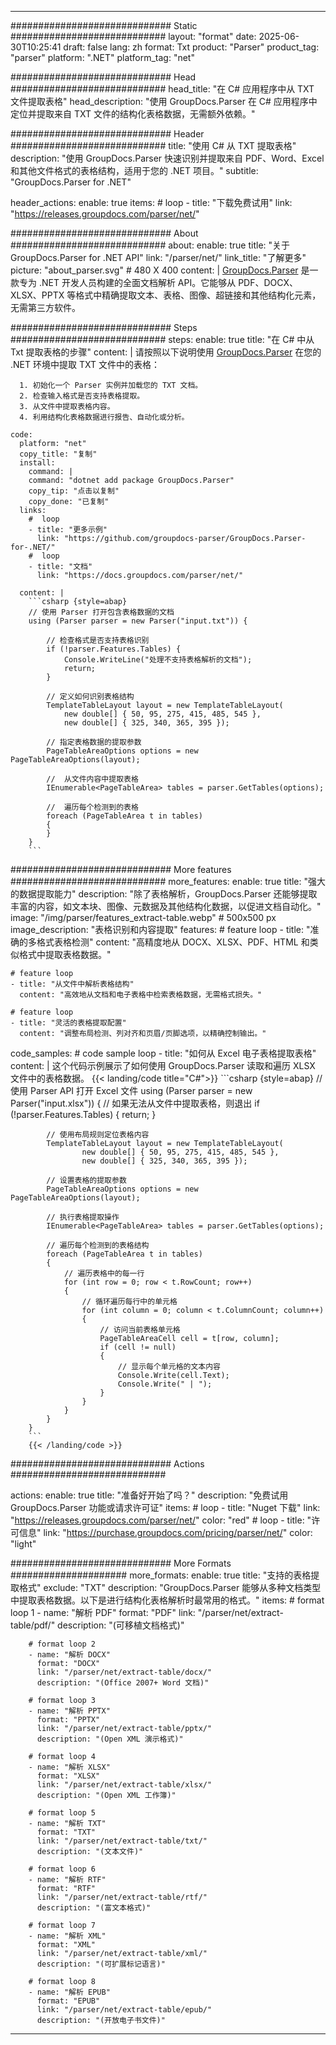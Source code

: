 


---
############################# Static ############################
layout: "format"
date:  2025-06-30T10:25:41
draft: false
lang: zh
format: Txt
product: "Parser"
product_tag: "parser"
platform: ".NET"
platform_tag: "net"

############################# Head ############################
head_title: "在 C# 应用程序中从 TXT 文件提取表格"
head_description: "使用 GroupDocs.Parser 在 C# 应用程序中定位并提取来自 TXT 文件的结构化表格数据，无需额外依赖。"

############################# Header ############################
title: "使用 C# 从 TXT 提取表格" 
description: "使用 GroupDocs.Parser 快速识别并提取来自 PDF、Word、Excel 和其他文件格式的表格结构，适用于您的 .NET 项目。"
subtitle: "GroupDocs.Parser for .NET" 

header_actions:
  enable: true
  items:
    #  loop
    - title: "下载免费试用"
      link: "https://releases.groupdocs.com/parser/net/"
      
############################# About ############################
about:
    enable: true
    title: "关于 GroupDocs.Parser for .NET API"
    link: "/parser/net/"
    link_title: "了解更多"
    picture: "about_parser.svg" # 480 X 400
    content: |
       [GroupDocs.Parser](/parser/net/) 是一款专为 .NET 开发人员构建的全面文档解析 API。它能够从 PDF、DOCX、XLSX、PPTX 等格式中精确提取文本、表格、图像、超链接和其他结构化元素，无需第三方软件。

############################# Steps ############################
steps:
    enable: true
    title: "在 C# 中从 Txt 提取表格的步骤"
    content: |
      请按照以下说明使用 [GroupDocs.Parser](/parser/net/) 在您的 .NET 环境中提取 TXT 文件中的表格：
      
      1. 初始化一个 Parser 实例并加载您的 TXT 文档。
      2. 检查输入格式是否支持表格提取。
      3. 从文件中提取表格内容。
      4. 利用结构化表格数据进行报告、自动化或分析。
   
    code:
      platform: "net"
      copy_title: "复制"
      install:
        command: |
        command: "dotnet add package GroupDocs.Parser"
        copy_tip: "点击以复制"
        copy_done: "已复制"
      links:
        #  loop
        - title: "更多示例"
          link: "https://github.com/groupdocs-parser/GroupDocs.Parser-for-.NET/"
        #  loop
        - title: "文档"
          link: "https://docs.groupdocs.com/parser/net/"
          
      content: |
        ```csharp {style=abap}
        // 使用 Parser 打开包含表格数据的文档
        using (Parser parser = new Parser("input.txt")) {

            // 检查格式是否支持表格识别
            if (!parser.Features.Tables) {
                Console.WriteLine("处理不支持表格解析的文档");
                return;
            }

            // 定义如何识别表格结构
            TemplateTableLayout layout = new TemplateTableLayout(
                new double[] { 50, 95, 275, 415, 485, 545 },
                new double[] { 325, 340, 365, 395 });

            // 指定表格数据的提取参数
            PageTableAreaOptions options = new PageTableAreaOptions(layout);

            //  从文件内容中提取表格
            IEnumerable<PageTableArea> tables = parser.GetTables(options);

            //  遍历每个检测到的表格
            foreach (PageTableArea t in tables)
            {
            }
        }
        ```  

############################# More features ############################
more_features:
  enable: true
  title: "强大的数据提取能力"
  description: "除了表格解析，GroupDocs.Parser 还能够提取丰富的内容，如文本块、图像、元数据及其他结构化数据，以促进文档自动化。"
  image: "/img/parser/features_extract-table.webp" # 500x500 px
  image_description: "表格识别和内容提取"
  features:
    # feature loop
    - title: "准确的多格式表格检测"
      content: "高精度地从 DOCX、XLSX、PDF、HTML 和类似格式中提取表格数据。"

    # feature loop
    - title: "从文件中解析表格结构"
      content: "高效地从文档和电子表格中检索表格数据，无需格式损失。"

    # feature loop
    - title: "灵活的表格提取配置"
      content: "调整布局检测、列对齐和页眉/页脚选项，以精确控制输出。"
      
  code_samples:
    # code sample loop
    - title: "如何从 Excel 电子表格提取表格"
      content: |
        这个代码示例展示了如何使用 GroupDocs.Parser 读取和遍历 XLSX 文件中的表格数据。
        {{< landing/code title="C#">}}
        ```csharp {style=abap}
        //  使用 Parser API 打开 Excel 文件
        using (Parser parser = new Parser("input.xlsx"))
        {
            // 如果无法从文件中提取表格，则退出
            if (!parser.Features.Tables)
            {
                return;
            }

            // 使用布局规则定位表格内容
            TemplateTableLayout layout = new TemplateTableLayout(
                    new double[] { 50, 95, 275, 415, 485, 545 },
                    new double[] { 325, 340, 365, 395 });

            // 设置表格的提取参数
            PageTableAreaOptions options = new PageTableAreaOptions(layout);

            // 执行表格提取操作
            IEnumerable<PageTableArea> tables = parser.GetTables(options);

            // 遍历每个检测到的表格结构
            foreach (PageTableArea t in tables)
            {
                // 遍历表格中的每一行
                for (int row = 0; row < t.RowCount; row++)
                {
                    // 循环遍历每行中的单元格
                    for (int column = 0; column < t.ColumnCount; column++)
                    {
                        // 访问当前表格单元格
                        PageTableAreaCell cell = t[row, column];
                        if (cell != null)
                        {
                            // 显示每个单元格的文本内容
                            Console.Write(cell.Text);
                            Console.Write(" | ");
                        }
                    }
                }
            }
        }
        ```
        {{< /landing/code >}}


############################# Actions ############################

actions:
  enable: true
  title: "准备好开始了吗？"
  description: "免费试用 GroupDocs.Parser 功能或请求许可证"
  items:
    #  loop
    - title: "Nuget 下载"
      link: "https://releases.groupdocs.com/parser/net/"
      color: "red"
        #  loop
    - title: "许可信息"
      link: "https://purchase.groupdocs.com/pricing/parser/net/"
      color: "light"


############################# More Formats #####################
more_formats:
    enable: true
    title: "支持的表格提取格式"
    exclude: "TXT"
    description: "GroupDocs.Parser 能够从多种文档类型中提取表格数据。以下是进行结构化表格解析时最常用的格式。"
    items: 
        # format loop 1
        - name: "解析 PDF"
          format: "PDF"
          link: "/parser/net/extract-table/pdf/"
          description: "(可移植文档格式)"
          
        # format loop 2
        - name: "解析 DOCX"
          format: "DOCX"
          link: "/parser/net/extract-table/docx/"
          description: "(Office 2007+ Word 文档)"
          
        # format loop 3
        - name: "解析 PPTX"
          format: "PPTX"
          link: "/parser/net/extract-table/pptx/"
          description: "(Open XML 演示格式)"
          
        # format loop 4
        - name: "解析 XLSX"
          format: "XLSX"
          link: "/parser/net/extract-table/xlsx/"
          description: "(Open XML 工作簿)"
          
        # format loop 5
        - name: "解析 TXT"
          format: "TXT"
          link: "/parser/net/extract-table/txt/"
          description: "(文本文件)"
          
        # format loop 6
        - name: "解析 RTF"
          format: "RTF"
          link: "/parser/net/extract-table/rtf/"
          description: "(富文本格式)"
          
        # format loop 7
        - name: "解析 XML"
          format: "XML"
          link: "/parser/net/extract-table/xml/"
          description: "(可扩展标记语言)"
          
        # format loop 8
        - name: "解析 EPUB"
          format: "EPUB"
          link: "/parser/net/extract-table/epub/"
          description: "(开放电子书文件)"
         
          

---